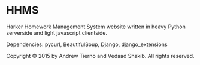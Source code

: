 HHMS
====

Harker Homework Management System website written in heavy Python serverside and light javascript clientside.

Dependencies: pycurl, BeautifulSoup, Django, django_extensions

Copyright © 2015 by Andrew Tierno and Vedaad Shakib. All rights reserved.
